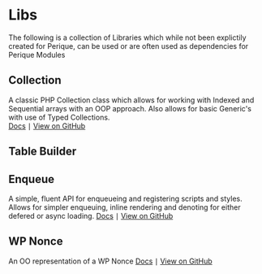 # Libs

The following is a collection of Libraries which while not been explictily created for Perique, can be used or are often used as dependencies for Perique Modules

## Collection

A classic PHP Collection class which allows for working with Indexed and Sequential arrays with an OOP approach. Also allows for basic Generic's with use of Typed Collections.  
[Docs](Collection/README.md) ∣ [View on GitHub](https://github.com/Pink-Crab/Collection)

## Table Builder

## Enqueue

A simple, fluent API for enqueueing and registering scripts and styles. Allows for simpler enqueuing, inline rendering and denoting for either defered or async loading.
[Docs](Enqueue.md) ∣ [View on GitHub](https://github.com/Pink-Crab/Enqueue)

## WP Nonce

An OO representation of a WP Nonce
[Docs](WP_Nonce.md) ∣ [View on GitHub](https://github.com/Pink-Crab/Nonce)